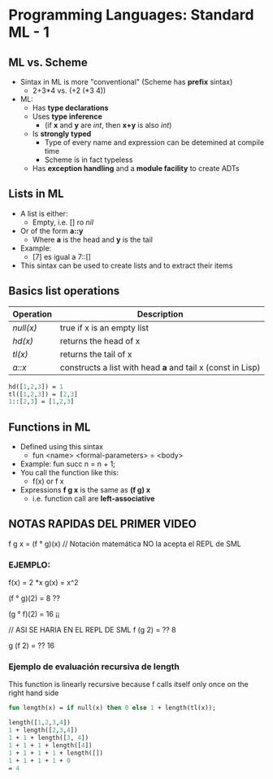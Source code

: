 # Programming Languages: Standard ML - 1

## ML vs. Scheme

- Sintax in ML is more "conventional" (Scheme has **prefix** sintax)
  - 2+3\*4 vs. (+2 (\*3 4))
- ML:
  - Has **type declarations**
  - Uses **type inference**
    - (if **x** and **y** are _int_, then **x+y** is also _int_)
  - Is **strongly typed**
    - Type of every name and expression can be detemined at compile time
    - Scheme is in fact typeless
  - Has **exception handling** and a **module facility** to create ADTs

## Lists in ML

- A list is either:
  - Empty, i.e. [] ro _nil_
- Or of the form **a::y**
  - Where **a** is the head and **y** is the tail
- Example:
  - [7] es igual a 7::[]
- This sintax can be used to create lists and to extract their items

## Basics list operations

| Operation | Description                                             |
| --------- | ------------------------------------------------------- |
| *null(x)*   | true if x is an empty list                              |
| *hd(x)*     | returns the head of x                                   |
| *tl(x)*    | returns the tail of x                                   |
| *a::x*      | constructs a list with head **a** and tail x (const in Lisp) |
```sml
hd([1,2,3]) = 1
tl([1,2,3]) = [2,3]
1::[2,3] = [1,2,3]
```
## Functions in ML
- Defined using this sintax
  - fun \<name> \<formal-parameters> = \<body>
- Example: fun succ n = n + 1;
- You call the function like this:
  - f(x) or f x
- Expressions **f g x** is the same as **(f g) x**
  - i.e. function call are **left-associative**

## NOTAS RAPIDAS DEL PRIMER VIDEO

f g x = (f ° g)(x) // Notación matemática NO la acepta el REPL de SML

### EJEMPLO:

f(x) = 2 \*x
g(x) = x^2

(f ° g)(2) = 8 ??

(g ° f)(2) = 16 ¡¡

// ASI SE HARIA EN EL REPL DE SML
f (g 2) = ?? 8

g (f 2) = ?? 16

### Ejemplo de evaluación recursiva de length
This function is linearly recursive because f calls itself only once on the right hand side

```sml
fun length(x) = if null(x) then 0 else 1 + length(tl(x));

length([1,2,3,4])
1 + length([2,3,4])
1 + 1 + length([3, 4])
1 + 1 + 1 + length([4])
1 + 1 + 1 + 1 + length([])
1 + 1 + 1 + 1 + 0
= 4
```
